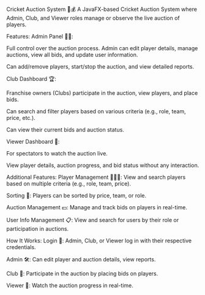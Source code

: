 Cricket Auction System 🏏💰
A JavaFX-based Cricket Auction System where Admin, Club, and Viewer roles manage or observe the live auction of players.

Features:
Admin Panel 👨‍💼:

Full control over the auction process. Admin can edit player details, manage auctions, view all bids, and update user information.

Can add/remove players, start/stop the auction, and view detailed reports.

Club Dashboard 🏆:

Franchise owners (Clubs) participate in the auction, view players, and place bids.

Can search and filter players based on various criteria (e.g., role, team, price, etc.).

Can view their current bids and auction status.

Viewer Dashboard 👀:

For spectators to watch the auction live.

View player details, auction progress, and bid status without any interaction.

Additional Features:
Player Management 🏃‍♂️🏏: View and search players based on multiple criteria (e.g., role, team, price).

Sorting 🔄: Players can be sorted by price, team, or role.

Auction Management 💵: Manage and track bids on players in real-time.

User Info Management 📋: View and search for users by their role or participation in auctions.

How It Works:
Login 🔑: Admin, Club, or Viewer log in with their respective credentials.

Admin 🛠️: Can edit player and auction details, view reports.

Club 🏏: Participate in the auction by placing bids on players.

Viewer 🎥: Watch the auction progress in real-time.
